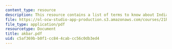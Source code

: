```yaml
---
content_type: resource
description: This resource contains a list of terms to know about India under Akbar.
file: https://ol-ocw-studio-app-production.s3.amazonaws.com/courses/21h-571-the-making-of-modern-south-asia-fall-2006/c5af369bb0f1cc844cabcc56c0db3ed4_akbar.pdf
file_type: application/pdf
resourcetype: Document
title: akbar.pdf
uid: c5af369b-b0f1-cc84-4cab-cc56c0db3ed4
---
```

